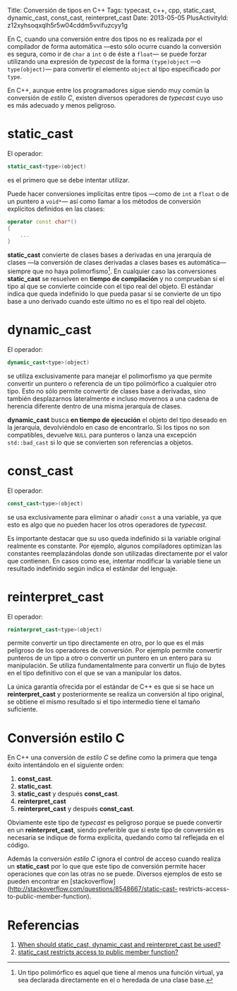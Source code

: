 Title: Conversión de tipos en C++
Tags: typecast, c++, cpp, static_cast, dynamic_cast, const_cast, reinterpret_cast
Date: 2013-05-05
PlusActivityId: z12xyhsoqxqlh5r5w04cddm5vvifuzcyy1g

En C, cuando una conversión entre dos tipos no es realizada por el compilador de
forma automática —esto sólo ocurre cuando la conversión es segura, como ir de
`char` a `int` o de éste a `float`— se puede forzar utilizando una expresión de
_typecast_ de la forma `(type)object` —o `type(object)`— para convertir el
elemento `object` al tipo especificado por `type`.

En C++, aunque entre los programadores sigue siendo muy común la conversión de
_estilo C_, existen diversos operadores de _typecast_ cuyo uso es más adecuado y
menos peligroso.

# static_cast

El operador:

~~~.cpp
static_cast<type>(object)
~~~

es el primero que se debe intentar utilizar.

Puede hacer conversiones implícitas entre tipos —como de `int` a `float` o de
un puntero a `void*`— así como llamar a los métodos de conversión explícitos
definidos en las clases:

~~~.cpp
operator const char*()
{
    ...
}
~~~

**static_cast** convierte de clases bases a derivadas en una jerarquía de clases
—la conversión de clases derivadas a clases bases es automática— siempre que no
haya polimorfismo[^1]. En cualquier caso las conversiones **static_cast** se
resuelven en **tiempo de compilación** y no comprueban si el tipo al que se
convierte coincide con el tipo real del objeto. El estándar indica que queda
indefinido lo que pueda pasar si se convierte de un tipo base a uno derivado
cuando este último no es el tipo real del objeto.

# dynamic_cast

El operador:

~~~.cpp
dynamic_cast<type>(object)
~~~

se utiliza exclusivamente para manejar el polimorfismo ya que permite convertir
un puntero o referencia de un tipo polimórfico a cualquier otro tipo. Esto no
sólo permite convertir de clases base a derivadas, sino también desplazarnos
lateralmente e incluso movernos a una cadena de herencia diferente dentro de
una misma jerarquía de clases.

**dynamic_cast** busca **en tiempo de ejecución** el objeto del tipo deseado
en la jerarquía, devolviéndolo en caso de encontrarlo. Si los tipos no son
compatibles, devuelve `NULL` para punteros o lanza una excepción
`std::bad_cast` si lo que se convierten son referencias a objetos.

# const_cast

El operador:

~~~.cpp
const_cast<type>(object)
~~~

se usa exclusivamente para eliminar o añadir `const` a una variable, ya que esto
es algo que no pueden hacer los otros operadores de _typecast_.

Es importante destacar que su uso queda indefinido si la variable original
realmente es constante. Por ejemplo, algunos compiladores optimizan las constantes
reemplazándolas donde son utilizadas directamente por el valor que contienen. En
casos como ese, intentar modificar la variable tiene un resultado indefinido
según indica el estándar del lenguaje.

# reinterpret_cast

El operador:

~~~.cpp
reinterpret_cast<type>(object)
~~~

permite convertir un tipo directamente en otro, por lo que es el más peligroso
de los operadores de conversión. Por ejemplo permite convertir punteros de un
tipo a otro o convertir un puntero en un entero para su manipulación. Se utiliza
fundamentalmente para convertir un flujo de bytes en el tipo definitivo con
el que se van a manipular los datos.

La única garantía ofrecida por el estándar de C++ es que si se hace un
**reinterpret_cast** y posteriormente se realiza un conversión al tipo original,
se obtiene el mismo resultado si el tipo intermedio tiene el tamaño suficiente.

# Conversión estilo C

En C++ una conversión de _estilo C_ se define como la primera que tenga éxito
intentándolo en el siguiente orden:

 1. **const_cast**.
 2. **static_cast**.
 3. **static_cast** y después **const_cast**.
 4. **reinterpret_cast**
 5. **reinterpret_cast** y después **const_cast**.

Obviamente este tipo de _typecast_ es peligroso porque se puede convertir en un
**reinterpret_cast**, siendo preferible que si este tipo de conversión es
necesaria se indique de forma explícita, quedando como tal reflejada en el
código.

Además la conversión _estilo C_ ignora el control de acceso cuando realiza un
**static_cast** por lo que que este tipo de conversión permite hacer
operaciones que con las otras no se puede. Diversos ejemplos de esto se pueden encontrar en
[stackoverflow](http://stackoverflow.com/questions/8548667/static-cast- restricts-access-to-public-member-function).

# Referencias

 1. [When should static_cast, dynamic_cast and reinterpret_cast be used?](http://stackoverflow.com/questions/332030/when-should-static-cast-dynamic-cast-and-reinterpret-cast-be-used)
 2. [static_cast restricts access to public member function?](http://stackoverflow.com/questions/8548667/static-cast-restricts-access-to-public-member-function)

[^1]: Un tipo polimórfico es aquel que tiene al menos una función virtual, ya sea
declarada directamente en el o heredada de una clase base.